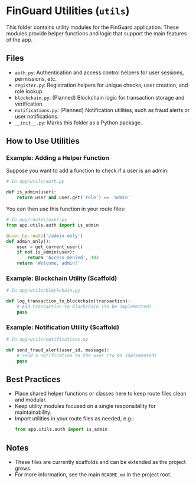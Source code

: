 # FinGuard Utilities (`utils`)

This folder contains utility modules for the FinGuard application. These modules provide helper functions and logic that support the main features of the app.

## Files

- `auth.py`: Authentication and access control helpers for user sessions, permissions, etc.
- `register.py`: Registration helpers for unique checks, user creation, and role lookup.
- `blockchain.py`: (Planned) Blockchain logic for transaction storage and verification.
- `notifications.py`: (Planned) Notification utilities, such as fraud alerts or user notifications.
- `__init__.py`: Marks this folder as a Python package.

## How to Use Utilities

### Example: Adding a Helper Function
Suppose you want to add a function to check if a user is an admin:

```python
# In app/utils/auth.py

def is_admin(user):
    return user and user.get('role') == 'admin'
```

You can then use this function in your route files:

```python
# In app/routes/user.py
from app.utils.auth import is_admin

@user_bp.route('/admin-only')
def admin_only():
    user = get_current_user()
    if not is_admin(user):
        return 'Access denied', 403
    return 'Welcome, admin!'
```

### Example: Blockchain Utility (Scaffold)
```python
# In app/utils/blockchain.py

def log_transaction_to_blockchain(transaction):
    # Add transaction to blockchain (to be implemented)
    pass
```

### Example: Notification Utility (Scaffold)
```python
# In app/utils/notifications.py

def send_fraud_alert(user_id, message):
    # Send a notification to the user (to be implemented)
    pass
```

## Best Practices
- Place shared helper functions or classes here to keep route files clean and modular.
- Keep utility modules focused on a single responsibility for maintainability.
- Import utilities in your route files as needed, e.g.:
  ```python
  from app.utils.auth import is_admin
  ```

## Notes
- These files are currently scaffolds and can be extended as the project grows.
- For more information, see the main `README.md` in the project root.
